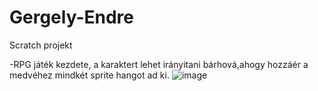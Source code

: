 # Gergely-Endre
Scratch projekt

-RPG játék kezdete, a karaktert lehet irányitani bárhová,ahogy hozzáér a medvéhez mindkét sprite hangot ad ki.
![image](https://github.com/renascibilitas/Gergely-Endre/assets/163173122/5d8846e5-e640-4bc8-9c70-cef9f448bdba)
